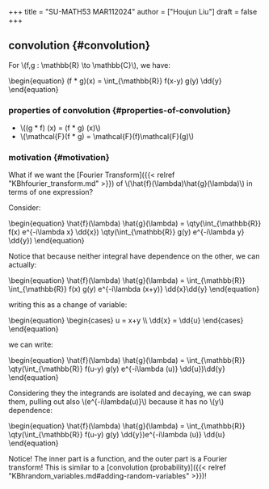 +++
title = "SU-MATH53 MAR112024"
author = ["Houjun Liu"]
draft = false
+++

## convolution {#convolution}

For \\(f,g : \mathbb{R} \to \mathbb{C}\\), we have:

\begin{equation}
(f \* g)(x) = \int\_{\mathbb{R}} f(x-y) g(y) \dd{y}
\end{equation}


### properties of convolution {#properties-of-convolution}

-   \\((g \* f) (x) = (f \* g) (x)\\)
-   \\(\mathcal{F}(f \* g) = \mathcal{F}(f)\mathcal{F}(g)\\)


### motivation {#motivation}

What if we want the [Fourier Transform]({{< relref "KBhfourier_transform.md" >}}) of \\(\hat{f}(\lambda)\hat{g}(\lambda)\\) in terms of one expression?

Consider:

\begin{equation}
\hat{f}(\lambda) \hat{g}(\lambda) = \qty(\int\_{\mathbb{R}} f(x) e^{-i\lambda x} \dd{x}) \qty(\int\_{\mathbb{R}} g(y) e^{-i\lambda y} \dd{y})
\end{equation}

Notice that because neither integral have dependence on the other, we can actually:

\begin{equation}
\hat{f}(\lambda) \hat{g}(\lambda) = \int\_{\mathbb{R}} \int\_{\mathbb{R}} f(x) g(y) e^{-i\lambda (x+y)} \dd{x}\dd{y}
\end{equation}

writing this as a change of variable:

\begin{equation}
\begin{cases}
u = x+y \\\\
\dd{x} = \dd{u}
\end{cases}
\end{equation}

we can write:

\begin{equation}
\hat{f}(\lambda) \hat{g}(\lambda) = \int\_{\mathbb{R}} \qty(\int\_{\mathbb{R}} f(u-y) g(y) e^{-i\lambda (u)} \dd{u})\dd{y}
\end{equation}

Considering they the integrands are isolated and decaying, we can swap them, pulling out also \\(e^{-i\lambda(u)}\\) because it has no \\(y\\) dependence:

\begin{equation}
\hat{f}(\lambda) \hat{g}(\lambda) = \int\_{\mathbb{R}} \qty(\int\_{\mathbb{R}} f(u-y) g(y) \dd{y})e^{-i\lambda (u)} \dd{u}
\end{equation}

Notice! The inner part is a function, and the outer part is a Fourier transform! This is similar to a [convolution (probability)]({{< relref "KBhrandom_variables.md#adding-random-variables" >}})!
